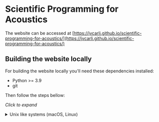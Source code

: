 # Scientific Programming for Acoustics

The website can be accessed at
[https://jvcarli.github.io/scientific-programming-for-acoustics/](https://jvcarli.github.io/scientific-programming-for-acoustics/)

## Building the website locally

For building the website locally you'll need these dependencies installed:

- Python >= 3.9
- git

Then follow the steps bellow:

_Click to expand_

<details>
<summary>Unix like systems (macOS, Linux)</summary>

Clone the repository:

```sh
$ git clone https://github.com/jvcarli/scientific-programming-for-acoustics
```

Go to the cloned repository directory:

```sh
$ cd scientific-programming-for-acoustics
```

It is **strongly recommended** to create a virtual environment for installing the dependencies.

First check your python version and make it sure that it is the correct one:

```sh
$ python --version
```

It MUST output **at least Python 3.9.0**.

Then create the virtual environment using:

```sh
$ python -m venv venv
```

Activate the environment:

```sh
$ source venv/bin/activate
```

Then install Python dependencies using:

```sh
$ pip install -r website/requirements.txt
```

Finally build the website locally using:

```sh
$ cd website && make html
```

The website will be located at `build` diretory.

You can view it in your browser by serving it locally with:

```sh
$ python -m http.server --directory build/html
```

Then opening the link: [http://localhost:8000](http://localhost:8000)

</details>
